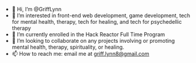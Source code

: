 - 👋 Hi, I’m @GriffLynn
- 👀 I’m interested in front-end web development, game development, tech for mental health, therapy, tech for healing, and tech for psychedellic therapy
- 🌱 I’m currently enrolled in the Hack Reactor Full Time Program
- 💞️ I’m looking to collaborate on any projects involving or promoting mental health, therapy, spirituality, or healing. 
- 📫 How to reach me: email me at griff.lynn8@gmail.com


